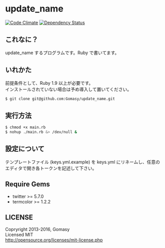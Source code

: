 update_name
===========
[![Code Climate](https://img.shields.io/codeclimate/github/Gomasy/update_name.svg?style=flat)](https://codeclimate.com/github/Gomasy/update_name)
[![Dependency Status](https://img.shields.io/gemnasium/Gomasy/update_name.svg?style=flat)](https://gemnasium.com/Gomasy/update_name)

## これなに？
update_name するプログラムです。Ruby で書いてます。

## いれかた
前提条件として、Ruby 1.9 以上が必要です。  
インストールされていない場合は予め導入して置いてください。
```sh
$ git clone git@github.com:Gomasy/update_name.git
```

## 実行方法
```sh
$ chmod +x main.rb
$ nohup ./main.rb &> /dev/null &
```

## 設定について
テンプレートファイル (keys.yml.example) を keys.yml にリネームし、任意のエディタで開き各トークンを記述して下さい。

## Require Gems
* twitter >= 5.7.0
* termcolor >= 1.2.2

## LICENSE
Copryright 2013-2016, Gomasy  
Licensed MIT  
http://opensource.org/licenses/mit-license.php
